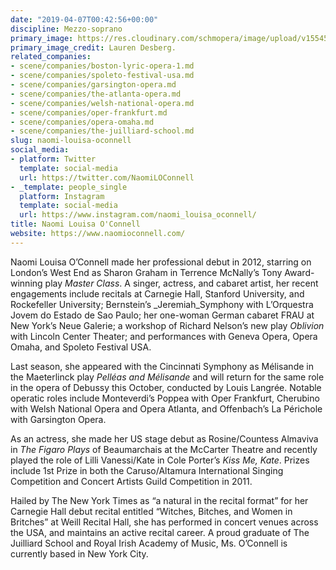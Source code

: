 ```yaml
---
date: "2019-04-07T00:42:56+00:00"
discipline: Mezzo-soprano
primary_image: https://res.cloudinary.com/schmopera/image/upload/v1554597924/media/2019/04/Headshot-2-Naomi-Louisa-OConnell-photo-credit-Lauren-Desberg-1.jpg
primary_image_credit: Lauren Desberg.
related_companies:
- scene/companies/boston-lyric-opera-1.md
- scene/companies/spoleto-festival-usa.md
- scene/companies/garsington-opera.md
- scene/companies/the-atlanta-opera.md
- scene/companies/welsh-national-opera.md
- scene/companies/oper-frankfurt.md
- scene/companies/opera-omaha.md
- scene/companies/the-juilliard-school.md
slug: naomi-louisa-oconnell
social_media:
- platform: Twitter
  template: social-media
  url: https://twitter.com/NaomiLOConnell
- _template: people_single
  platform: Instagram
  template: social-media
  url: https://www.instagram.com/naomi_louisa_oconnell/
title: Naomi Louisa O'Connell
website: https://www.naomioconnell.com/
---
```

Naomi Louisa O’Connell made her professional debut in 2012, starring on London’s West End as Sharon Graham in Terrence McNally’s Tony Award-winning play _Master Class_. A singer, actress, and cabaret artist, her recent engagements include recitals at Carnegie Hall, Stanford University, and Rockefeller University; Bernstein’s _Jeremiah_Symphony with L’Orquestra Jovem do Estado de Sao Paulo; her one-woman German cabaret FRAU at New York’s Neue Galerie; a workshop of Richard Nelson’s new play _Oblivion_ with Lincoln Center Theater; and performances with Geneva Opera, Opera Omaha, and Spoleto Festival USA.

Last season, she appeared with the Cincinnati Symphony as Mélisande in the Maeterlinck play _Pelléas and Mélisande_ and will return for the same role in the opera of Debussy this October, conducted by Louis Langrée. Notable operatic roles include Monteverdi’s Poppea with Oper Frankfurt, Cherubino with Welsh National Opera and Opera Atlanta, and Offenbach’s La Périchole with Garsington Opera.

As an actress, she made her US stage debut as Rosine/Countess Almaviva in _The Figaro Plays_ of Beaumarchais at the McCarter Theatre and recently played the role of Lilli Vanessi/Kate in Cole Porter’s _Kiss Me, Kate_. Prizes include 1st Prize in both the Caruso/Altamura International Singing Competition and Concert Artists Guild Competition in 2011.

Hailed by The New York Times as “a natural in the recital format” for her Carnegie Hall debut recital entitled “Witches, Bitches, and Women in Britches” at Weill Recital Hall, she has performed in concert venues across the USA, and maintains an active recital career. A proud graduate of The Juilliard School and Royal Irish Academy of Music, Ms. O’Connell is currently based in New York City.